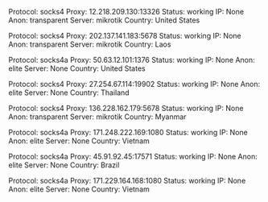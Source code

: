 Protocol: socks4
Proxy: 12.218.209.130:13326
Status: working
IP: None
Anon: transparent
Server: mikrotik
Country: United States

Protocol: socks4
Proxy: 202.137.141.183:5678
Status: working
IP: None
Anon: transparent
Server: mikrotik
Country: Laos

Protocol: socks4a
Proxy: 50.63.12.101:1376
Status: working
IP: None
Anon: elite
Server: None
Country: United States

Protocol: socks4
Proxy: 27.254.67.114:19902
Status: working
IP: None
Anon: elite
Server: None
Country: Thailand

Protocol: socks4
Proxy: 136.228.162.179:5678
Status: working
IP: None
Anon: transparent
Server: mikrotik
Country: Myanmar

Protocol: socks4a
Proxy: 171.248.222.169:1080
Status: working
IP: None
Anon: elite
Server: None
Country: Vietnam

Protocol: socks4a
Proxy: 45.91.92.45:17571
Status: working
IP: None
Anon: elite
Server: None
Country: Brazil

Protocol: socks4a
Proxy: 171.229.164.168:1080
Status: working
IP: None
Anon: elite
Server: None
Country: Vietnam


